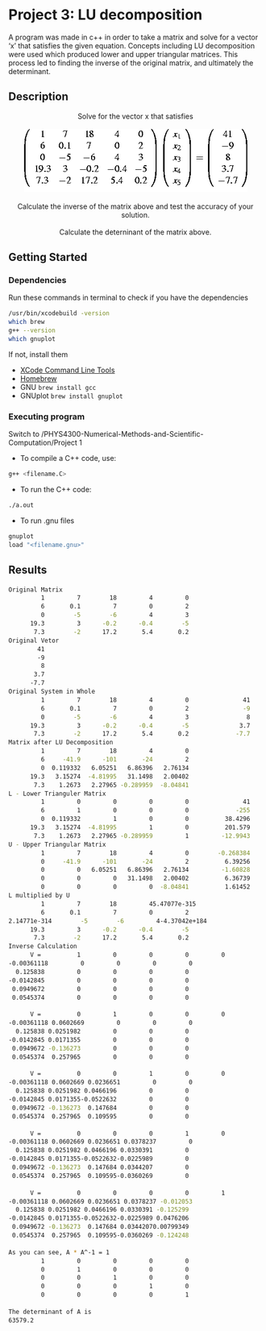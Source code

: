# Project 3: LU decomposition

A program was made in c++ in order to take a matrix and solve for a vector ‘x’ that satisfies the given equation. Concepts including LU decomposition were used which produced lower and upper triangular matrices. This process led to finding the inverse of the original matrix, and ultimately the determinant. 

## Description

<p align="center">
    Solve for the vector x that satisfies <br><br>
    <img src="./matrix.gif"> <br><br>
    Calculate the inverse of the matrix above and test the accuracy of your solution. <br><br>
    Calculate the deterninant of the matrix above.
</p>

## Getting Started
### Dependencies
Run these commands in terminal to check if you have the dependencies 
```sh
/usr/bin/xcodebuild -version 
which brew
g++ --version
which gnuplot
```
If not, install them
* [XCode Command Line Tools](https://apps.apple.com/us/app/xcode/id497799835?mt=12)
* [Homebrew](https://brew.sh/index.html)
* GNU ```brew install gcc```
* GNUplot ```brew install gnuplot```

### Executing program
Switch to /PHYS4300-Numerical-Methods-and-Scientific-Computation/Project 1

* To compile a C++ code, use:
```sh
g++ <filename.C>
```
* To run the C++ code:
```sh
./a.out
```
* To run .gnu files
```sh
gnuplot
load "<filename.gnu>"
```

## Results

```sh
Original Matrix
         1         7        18         4         0
         6       0.1         7         0         2
         0        -5        -6         4         3
      19.3         3      -0.2      -0.4        -5
       7.3        -2      17.2       5.4       0.2
Original Vetor
        41
        -9
         8
       3.7
      -7.7
Original System in Whole
         1         7        18         4         0               41
         6       0.1         7         0         2               -9
         0        -5        -6         4         3                8
      19.3         3      -0.2      -0.4        -5              3.7
       7.3        -2      17.2       5.4       0.2             -7.7
Matrix after LU Decomposition
         1         7        18         4         0
         6     -41.9      -101       -24         2
         0  0.119332   6.05251   6.86396   2.76134
      19.3   3.15274  -4.81995   31.1498   2.00402
       7.3    1.2673   2.27965 -0.289959  -8.04841
L - Lower Trianguler Matrix
         1         0         0         0         0               41
         6         1         0         0         0             -255
         0  0.119332         1         0         0          38.4296
      19.3   3.15274  -4.81995         1         0          201.579
       7.3    1.2673   2.27965 -0.289959         1         -12.9943
U - Upper Triangular Matrix
         1         7        18         4         0        -0.268384
         0     -41.9      -101       -24         2          6.39256
         0         0   6.05251   6.86396   2.76134         -1.60828
         0         0         0   31.1498   2.00402          6.36739
         0         0         0         0  -8.04841          1.61452
L multiplied by U
         1         7        18         45.47077e-315
         6       0.1         7         0         2
2.14771e-314        -5        -6         4-4.37042e+184
      19.3         3      -0.2      -0.4        -5
       7.3        -2      17.2       5.4       0.2
Inverse Calculation
      V =          1         0         0         0         0
-0.00361118         0         0         0         0
  0.125838         0         0         0         0
-0.0142845         0         0         0         0
 0.0949672         0         0         0         0
 0.0545374         0         0         0         0

      V =          0         1         0         0         0
-0.00361118 0.0602669         0         0         0
  0.125838 0.0251982         0         0         0
-0.0142845 0.0171355         0         0         0
 0.0949672 -0.136273         0         0         0
 0.0545374  0.257965         0         0         0

      V =          0         0         1         0         0
-0.00361118 0.0602669 0.0236651         0         0
  0.125838 0.0251982 0.0466196         0         0
-0.0142845 0.0171355-0.0522632         0         0
 0.0949672 -0.136273  0.147684         0         0
 0.0545374  0.257965  0.109595         0         0

      V =          0         0         0         1         0
-0.00361118 0.0602669 0.0236651 0.0378237         0
  0.125838 0.0251982 0.0466196 0.0330391         0
-0.0142845 0.0171355-0.0522632-0.0225989         0
 0.0949672 -0.136273  0.147684 0.0344207         0
 0.0545374  0.257965  0.109595-0.0360269         0

      V =          0         0         0         0         1
-0.00361118 0.0602669 0.0236651 0.0378237 -0.012053
  0.125838 0.0251982 0.0466196 0.0330391 -0.125299
-0.0142845 0.0171355-0.0522632-0.0225989 0.0476206
 0.0949672 -0.136273  0.147684 0.03442070.00799349
 0.0545374  0.257965  0.109595-0.0360269 -0.124248

As you can see, A * A^-1 = 1
         1         0         0         0         0
         0         1         0         0         0
         0         0         1         0         0
         0         0         0         1         0
         0         0         0         0         1

The determinant of A is
63579.2
```
